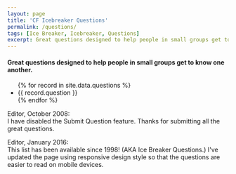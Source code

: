 ```yaml
---
layout: page
title: 'CF Icebreaker Questions'
permalink: /questions/
tags: [Ice Breaker, Icebreaker, Questions]
excerpt: Great questions designed to help people in small groups get to know one another. If you could live in any sitcom, which one would it be?
---
```


<h4>
Great questions designed to help people in small groups get to know one another.
</h4>

<ul>
{% for record in site.data.questions %}
  <li>
    {{ record.question }}
  </li>
{% endfor %}
</ul>

<p>
Editor, October 2008:<br>
I have disabled the Submit Question feature. Thanks for submitting all the great questions.
</p>

<p>
Editor, January 2016:<br>
This list has been available since 1998! (AKA Ice Breaker Questions.) I've updated the page using responsive design style so that the questions are easier to read on mobile devices.
</p>
